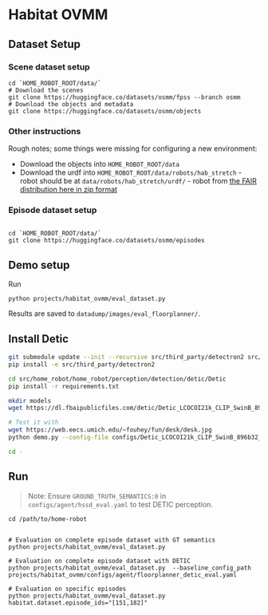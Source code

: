 # Habitat OVMM

## Dataset Setup

### Scene dataset setup 

```
cd `HOME_ROBOT_ROOT/data/`
# Download the scenes
git clone https://huggingface.co/datasets/osmm/fpss --branch osmm
# Download the objects and metadata
git clone https://huggingface.co/datasets/osmm/objects
```

### Other instructions

Rough notes; some things were missing for configuring a new environment:
  - Download the objects into `HOME_ROBOT_ROOT/data`
  - Download the urdf into `HOME_ROBOT_ROOT/data/robots/hab_stretch` - robot should be at `data/robots/hab_stretch/urdf/` - robot from [the FAIR distribution here in zip format](http://dl.fbaipublicfiles.com/habitat/robots/hab_stretch_v1.0.zip)


### Episode dataset setup
```

cd `HOME_ROBOT_ROOT/data/`
git clone https://huggingface.co/datasets/osmm/episodes
```

## Demo setup

Run
```
python projects/habitat_ovmm/eval_dataset.py
```

Results are saved to `datadump/images/eval_floorplanner/`.

## Install Detic

```sh
git submodule update --init --recursive src/third_party/detectron2 src/home_robot/home_robot/perception/detection/detic/Detic
pip install -e src/third_party/detectron2

cd src/home_robot/home_robot/perception/detection/detic/Detic
pip install -r requirements.txt

mkdir models
wget https://dl.fbaipublicfiles.com/detic/Detic_LCOCOI21k_CLIP_SwinB_896b32_4x_ft4x_max-size.pth -O models/Detic_LCOCOI21k_CLIP_SwinB_896b32_4x_ft4x_max-size.pth

# Test it with
wget https://web.eecs.umich.edu/~fouhey/fun/desk/desk.jpg
python demo.py --config-file configs/Detic_LCOCOI21k_CLIP_SwinB_896b32_4x_ft4x_max-size.yaml --input desk.jpg --output out.jpg --vocabulary lvis --opts MODEL.WEIGHTS models/Detic_LCOCOI21k_CLIP_SwinB_896b32_4x_ft4x_max-size.pth

cd -
```

## Run

> Note: Ensure `GROUND_TRUTH_SEMANTICS:0` in `configs/agent/hssd_eval.yaml` to test DETIC perception.

```
cd /path/to/home-robot


# Evaluation on complete episode dataset with GT semantics
python projects/habitat_ovmm/eval_dataset.py

# Evaluation on complete episode dataset with DETIC
python projects/habitat_ovmm/eval_dataset.py  --baseline_config_path projects/habitat_ovmm/configs/agent/floorplanner_detic_eval.yaml

# Evaluation on specific episodes
python projects/habitat_ovmm/eval_dataset.py habitat.dataset.episode_ids="[151,182]"
```
